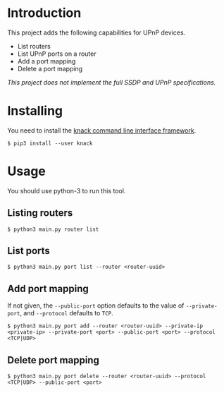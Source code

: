 # Introduction

This project adds the following capabilities for UPnP devices.

- List routers
- List UPnP ports on a router
- Add a port mapping
- Delete a port mapping

*This project does not implement the full SSDP and UPnP specifications.*

# Installing

You need to install the [knack command line interface framework](https://github.com/microsoft/knack).

    $ pip3 install --user knack

# Usage

You should use python-3 to run this tool.

## Listing routers

    $ python3 main.py router list

## List ports

    $ python3 main.py port list --router <router-uuid>

## Add port mapping

If not given, the `--public-port` option defaults to the value of `--private-port`, and `--protocol` defaults to `TCP`.

    $ python3 main.py port add --router <router-uuid> --private-ip <private-ip> --private-port <port> --public-port <port> --protocol <TCP|UDP>

## Delete port mapping

    $ python3 main.py port delete --router <router-uuid> --protocol <TCP|UDP> --public-port <port>